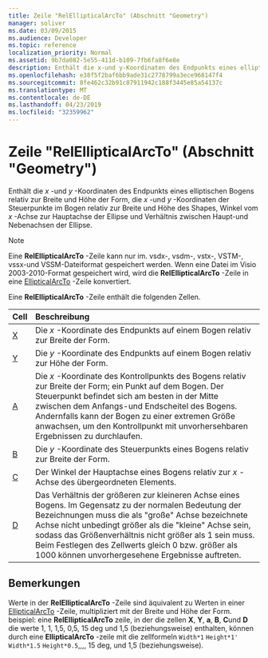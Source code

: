 ```yaml
---
title: Zeile "RelEllipticalArcTo" (Abschnitt "Geometry")
manager: soliver
ms.date: 03/09/2015
ms.audience: Developer
ms.topic: reference
localization_priority: Normal
ms.assetid: 9b7da082-5e55-411d-b109-7fb6fa8f6e8e
description: Enthält die x-und y-Koordinaten des Endpunkts eines elliptischen Bogens relativ zur Breite und Höhe der Form, die x-und y-Koordinaten der Steuerpunkte im Bogen relativ zur Breite und Höhe des Shapes, der Winkel von der x-Achse zur Hauptachse der Ellipse und das Verhältnis zwischen t Haupt-und Nebenachsen der Ellipse.
ms.openlocfilehash: e38f5f2baf6bb9ade31c2778799a3ece968147f4
ms.sourcegitcommit: 8fe462c32b91c87911942c188f3445e85a54137c
ms.translationtype: MT
ms.contentlocale: de-DE
ms.lasthandoff: 04/23/2019
ms.locfileid: "32359962"
---
```

# <a name="relellipticalarcto-row-geometry-section"></a>Zeile "RelEllipticalArcTo" (Abschnitt "Geometry")

Enthält die *x* -und *y* -Koordinaten des Endpunkts eines elliptischen Bogens relativ zur Breite und Höhe der Form, die *x* -und *y* -Koordinaten der Steuerpunkte im Bogen relativ zur Breite und Höhe des Shapes, Winkel vom *x*   -Achse zur Hauptachse der Ellipse und Verhältnis zwischen Haupt-und Nebenachsen der Ellipse. 
  
> [!NOTE]
> Eine **RelEllipticalArcTo** -Zeile kann nur im. vsdx-, vsdm-, vstx-, VSTM-, vssx-und VSSM-Dateiformat gespeichert werden. Wenn eine Datei im Visio 2003-2010-Format gespeichert wird, wird die **RelEllipticalArcTo** -Zeile in eine [EllipticalArcTo](ellipticalarcto-row-geometry-section.md) -Zeile konvertiert. 
  
Eine **RelEllipticalArcTo** -Zeile enthält die folgenden Zellen. 
  
|**Cell**|**Beschreibung**|
|:-----|:-----|
|[X](x-cell-geometry-section.md) <br/> |Die *x* -Koordinate des Endpunkts auf einem Bogen relativ zur Breite der Form.  <br/> |
|[Y](y-cell-geometry-section.md) <br/> |Die *y* -Koordinate des Endpunkts auf einem Bogen relativ zur Höhe der Form.  <br/> |
|[A](a-cell-geometry-section.md) <br/> |Die *x* -Koordinate des Kontrollpunkts des Bogens relativ zur Breite der Form; ein Punkt auf dem Bogen. Der Steuerpunkt befindet sich am besten in der Mitte zwischen dem Anfangs-und Endscheitel des Bogens. Andernfalls kann der Bogen zu einer extremen Größe anwachsen, um den Kontrollpunkt mit unvorhersehbaren Ergebnissen zu durchlaufen.  <br/> |
|[B](b-cell-geometry-section.md) <br/> |Die *y* -Koordinate des Steuerpunkts eines Bogens relativ zur Breite der Form.  <br/> |
|[C](c-cell-geometry-section.md) <br/> |Der Winkel der Hauptachse eines Bogens relativ zur *x* -Achse des übergeordneten Elements.  <br/> |
|[D](d-cell-geometry-section.md) <br/> |Das Verhältnis der größeren zur kleineren Achse eines Bogens. Im Gegensatz zu der normalen Bedeutung der Bezeichnungen muss die als "große" Achse bezeichnete Achse nicht unbedingt größer als die "kleine" Achse sein, sodass das Größenverhältnis nicht größer als 1 sein muss. Beim Festlegen des Zellwerts gleich 0 bzw. größer als 1000 können unvorhergesehene Ergebnisse auftreten.  <br/> |
   
## <a name="remarks"></a>Bemerkungen

Werte in der **RelEllipticalArcTo** -Zeile sind äquivalent zu Werten in einer [EllipticalArcTo](ellipticalarcto-row-geometry-section.md) -Zeile, multipliziert mit der Breite und Höhe der Form. beispiel: eine **RelEllipticalArcTo** zeile, in der die zellen **X**, **Y**, **a**, **B**, **C**und **D** die werte 1, 1, 1,5, 0,5, 15 deg und 1,5 (beziehungsweise) enthalten, können durch eine **EllipticalArcTo** -zeile mit die zellformeln `Width*1` `Height*1'` `Width*1.5` `Height*0.5`,,,, 15 deg, und 1,5 (beziehungsweise).
  

